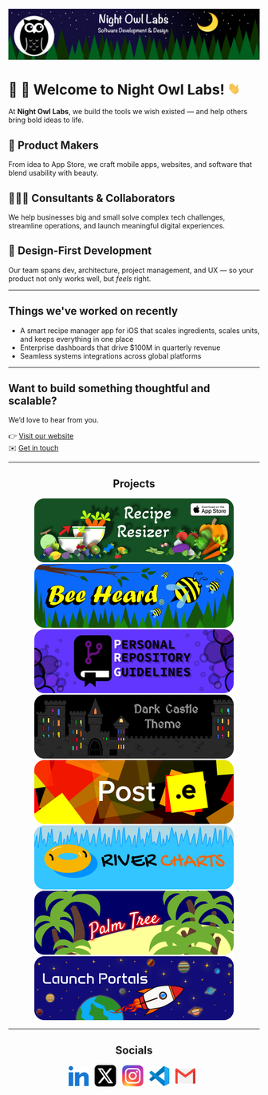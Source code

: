 <!-- Begin README -->

[![Banner Large](https://raw.githubusercontent.com/Night-Owl-Labs/.github/main/docs/images/banner_large.png)](https://nightowllabs.io)

<h1 align="left">🌙 🦉 Welcome to Night Owl Labs! <img src="https://raw.githubusercontent.com/Night-Owl-Labs/.github/main/docs/images/wave.gif" width="25px"></h1>

At **Night Owl Labs**, we build the tools we wish existed — and help others bring bold ideas to life.

## 📱 Product Makers  
From idea to App Store, we craft mobile apps, websites, and software that blend usability with beauty.

## 👨🏻‍💻 Consultants & Collaborators  
We help businesses big and small solve complex tech challenges, streamline operations, and launch meaningful digital experiences.

## 🎨 Design-First Development  
Our team spans dev, architecture, project management, and UX — so your product not only works well, but *feels* right.

---

## Things we've worked on recently

- A smart recipe manager app for iOS that scales ingredients, scales units, and keeps everything in one place
- Enterprise dashboards that drive $100M in quarterly revenue  
- Seamless systems integrations across global platforms  

---

## Want to build something thoughtful and scalable?

We’d love to hear from you.

👉 [Visit our website](https://nightowllabs.io/products)  
✉️ [Get in touch](mailto:info@nightowllabs.io)

<hr>
<h2 align="center"><b>Projects</b></h2>
<div align="center">
    <a href="https://reciperesizer.com" target="_blank"><img src="https://raw.githubusercontent.com/Night-Owl-Labs/.github/main/docs/images/banners/recipe-resizer-banner_small-rounded.png" alt="Recipe Resizer Banner" width="400" height="128"/></a>
    <a href="https://beeheard.com" target="_blank"><img src="https://raw.githubusercontent.com/Night-Owl-Labs/.github/main/docs/images/banners/bee-heard-banner_small-rounded.png" alt="Bee Heard Banner" width="400" height="128"/></a>
    <a href="https://github.com/scottgriv/PRG-Personal-Repository-Guidelines" target="_blank"><img src="https://raw.githubusercontent.com/Night-Owl-Labs/.github/main/docs/images/banners/prg-banner_small-rounded.png" alt="PRG Banner" width="400" height="128"/></a>
    <a href="https://github.com/scottgriv/Dark-Castle-Theme" target="_blank"><img src="https://raw.githubusercontent.com/Night-Owl-Labs/.github/main/docs/images/banners/dark-castle-banner_small-rounded.png"alt="Dark Castle Theme" width="400" height="128"/></a>
    <a href="https://github.com/scottgriv/Post.e" target="_blank"><img src="https://raw.githubusercontent.com/Night-Owl-Labs/.github/main/docs/images/banners/post-e-banner_small-rounded.png" alt="Post.e Banner" width="400" height="128"/></a>
    <a href="https://github.com/scottgriv/River-Charts" target="_blank"><img src="https://raw.githubusercontent.com/Night-Owl-Labs/.github/main/docs/images/banners/river-charts-banner_small-rounded.png" alt="River Charts Banner" width="400" height="128"/></a>
    <a href="https://github.com/scottgriv/Palm-Tree" target="_blank"><img src="https://raw.githubusercontent.com/Night-Owl-Labs/.github/main/docs/images/banners/palm-tree-banner_small-rounded.png"alt="Palm Tree Banner" width="400" height="128"/></a>
    <a href="https://github.com/scottgriv/Launch-Portals" target="_blank"><img src="https://raw.githubusercontent.com/Night-Owl-Labs/.github/main/docs/images/banners/launch-portals-banner_small-rounded.png"alt="Launch Portals Banner" width="400" height="128"/></a>
</div>
<hr>
<h2 align="center"><b>Socials</b></h2>
<p align="center">
    <a href="https://www.linkedin.com/company/nightowllabs/" target="_blank"><img align="center" src="https://raw.githubusercontent.com/Night-Owl-Labs/.github/main/docs/images/socials/linkedin.svg" alt="LinkedIn" height="40" width="40" /></a>&nbsp;&nbsp;
    <a href="https://x.com/night_owl_labs" target="blank"><img align="center" src="https://raw.githubusercontent.com/Night-Owl-Labs/.github/main/docs/images/socials/x.png" alt="X" height="43" width="43" /></a>&nbsp;&nbsp;
    <a href="https://instagram.com/NightOwlLabsLLC" target="blank"><img align="center" src="https://raw.githubusercontent.com/Night-Owl-Labs/.github/main/docs/images/socials/instagram.svg" alt="Instagram" height="43" width="43" /></a>&nbsp;&nbsp;
    <a href="https://marketplace.visualstudio.com/publishers/night-owl-labs" target="blank"><img align="center" src="https://raw.githubusercontent.com/Night-Owl-Labs/.github/main/docs/images/socials/vscode.svg" alt="Visual Studio Marketplace" height="40" width="40" /></a>&nbsp;&nbsp;
    <a href="mailto:info@nightowllabs.io" target="_blank"><img align="center" src="https://raw.githubusercontent.com/Night-Owl-Labs/.github/main/docs/images/socials/gmail.png" alt="Gmail" height="40" width="40" /></a>&nbsp;&nbsp;
</p>

<!-- End README -->
